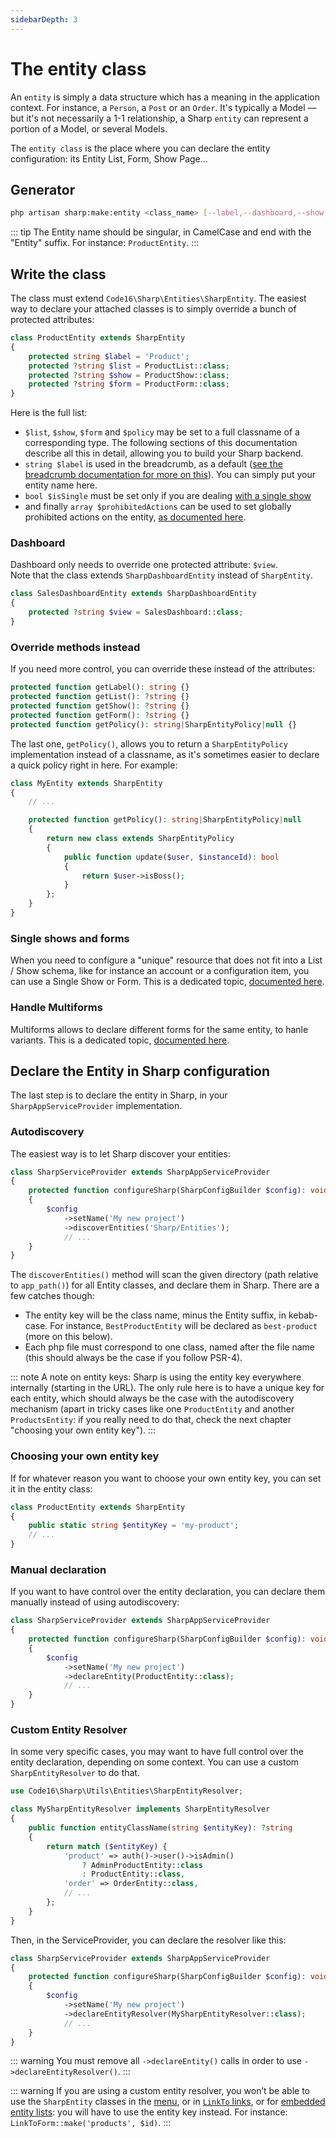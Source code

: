 ```yaml
---
sidebarDepth: 3
---
```


# The entity class

An `entity` is simply a data structure which has a meaning in the application context. For instance, a `Person`, a `Post` or an `Order`. It's typically a Model — but it's not necessarily a 1-1 relationship, a Sharp `entity` can represent a portion of a Model, or several Models.

The `entity class` is the place where you can declare the entity configuration: its Entity List, Form, Show Page...

## Generator

```bash
php artisan sharp:make:entity <class_name> [--label,--dashboard,--show,--form,--policy,--single]
```

::: tip
The Entity name should be singular, in CamelCase and end with the "Entity" suffix. For instance: `ProductEntity`.
:::

## Write the class

The class must extend `Code16\Sharp\Entities\SharpEntity`. The easiest way to declare your attached classes is to simply override a bunch of protected attributes: 

```php
class ProductEntity extends SharpEntity
{
    protected string $label = 'Product';
    protected ?string $list = ProductList::class;
    protected ?string $show = ProductShow::class;
    protected ?string $form = ProductForm::class;
}
```

Here is the full list:
- `$list`, `$show`, `$form` and `$policy` may be set to a full classname of a corresponding type. The following sections of this documentation describe all this in detail, allowing you to build your Sharp backend.
- `string $label` is used in the breadcrumb, as a default ([see the breadcrumb documentation for more on this](sharp-breadcrumb.md)). You can simply put your entity name here.
- `bool $isSingle` must be set only if you are dealing [with a single show](single-show.md)
- and finally `array $prohibitedActions` can be used to set globally prohibited actions on the entity, [as documented here](entity-authorizations.md).

### Dashboard

Dashboard only needs to override one protected attribute: `$view`.  
Note that the class extends `SharpDashboardEntity` instead of `SharpEntity`.

```php
class SalesDashboardEntity extends SharpDashboardEntity
{
    protected ?string $view = SalesDashboard::class;
}
```

### Override methods instead

If you need more control, you can override these instead of the attributes:

```php
protected function getLabel(): string {}
protected function getList(): ?string {}
protected function getShow(): ?string {}
protected function getForm(): ?string {}
protected function getPolicy(): string|SharpEntityPolicy|null {}
```

The last one, `getPolicy()`, allows you to return a `SharpEntityPolicy` implementation instead of a classname, as it's sometimes easier to declare a quick policy right in here. For example:

```php
class MyEntity extends SharpEntity
{
    // ...

    protected function getPolicy(): string|SharpEntityPolicy|null
    {
        return new class extends SharpEntityPolicy
        {
            public function update($user, $instanceId): bool
            {
                return $user->isBoss();
            }
        };
    }
}
```

### Single shows and forms

When you need to configure a "unique" resource that does not fit into a List / Show schema, like for instance an account or a configuration item, you can use a Single Show or Form. This is a dedicated topic, [documented here](single-show.md).

### Handle Multiforms

Multiforms allows to declare different forms for the same entity, to hanle variants. This is a dedicated topic, [documented here](multiforms.md).

## Declare the Entity in Sharp configuration

The last step is to declare the entity in Sharp, in your `SharpAppServiceProvider` implementation. 

### Autodiscovery

The easiest way is to let Sharp discover your entities:

```php
class SharpServiceProvider extends SharpAppServiceProvider
{
    protected function configureSharp(SharpConfigBuilder $config): void
    {
        $config
            ->setName('My new project')
            ->discoverEntities('Sharp/Entities');
            // ...
    }
}
```

The `discoverEntities()` method will scan the given directory (path relative to `app_path()`) for all Entity classes, and declare them in Sharp. There are a few catches though:
- The entity key will be the class name, minus the Entity suffix, in kebab-case. For instance, `BestProductEntity` will be declared as `best-product` (more on this below).
- Each php file must correspond to one class, named after the file name (this should always be the case if you follow PSR-4).

::: note
A note on entity keys: Sharp is using the entity key everywhere internally (starting in the URL). The only rule here is to have a unique key for each entity, which should always be the case with the autodiscovery mechanism (apart in tricky cases like one `ProductEntity` and another `ProductsEntity`: if you really need to do that, check the next chapter "choosing your own entity key").
:::

### Choosing your own entity key

If for whatever reason you want to choose your own entity key, you can set it in the entity class:

```php
class ProductEntity extends SharpEntity
{
    public static string $entityKey = 'my-product';
    // ...
}
```

### Manual declaration

If you want to have control over the entity declaration, you can declare them manually instead of using autodiscovery:

```php
class SharpServiceProvider extends SharpAppServiceProvider
{
    protected function configureSharp(SharpConfigBuilder $config): void
    {
        $config
            ->setName('My new project')
            ->declareEntity(ProductEntity::class);
            // ...
    }
}
```

### Custom Entity Resolver

In some very specific cases, you may want to have full control over the entity declaration, depending on some context. You can use a custom `SharpEntityResolver` to do that.

```php
use Code16\Sharp\Utils\Entities\SharpEntityResolver;

class MySharpEntityResolver implements SharpEntityResolver
{
    public function entityClassName(string $entityKey): ?string
    {
        return match ($entityKey) {
            'product' => auth()->user()->isAdmin() 
                ? AdminProductEntity::class
                : ProductEntity::class,
            'order' => OrderEntity::class,
            // ...
        };
    }
}
```

Then, in the ServiceProvider, you can declare the resolver like this:

```php
class SharpServiceProvider extends SharpAppServiceProvider
{
    protected function configureSharp(SharpConfigBuilder $config): void
    {
        $config
            ->setName('My new project')
            ->declareEntityResolver(MySharpEntityResolver::class);
            // ...
    }
}
```

::: warning
You must remove all `->declareEntity()` calls in order to use `->declareEntityResolver()`.
:::

::: warning
If you are using a custom entity resolver, you won’t be able to use the `SharpEntity` classes in the [menu](building-menu.md), or in [`LinkTo` links](link-to.md), or for [embedded entity lists](show-fields/embedded-entity-list.md): you will have to use the entity key instead. For instance: `LinkToForm::make('products', $id)`.
:::

